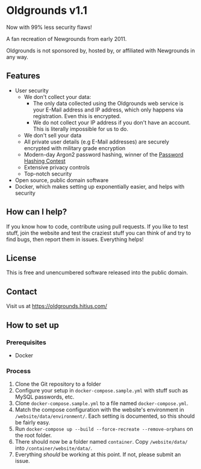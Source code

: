 # Oldgrounds v1.1
Now with 99% less security flaws!

A fan recreation of Newgrounds from early 2011.

Oldgrounds is not sponsored by, hosted by, or affiliated with Newgrounds in any way.

## Features
- User security
    - We don't collect your data:
        - The only data collected using the Oldgrounds web service is your E-Mail address and IP address, which only happens via registration. Even this is encrypted.
        - We do not collect your IP address if you don't have an account. This is literally impossible for us to do.
    - We don't sell your data
    - All private user details (e.g E-Mail addresses) are securely encrypted with military grade encryption
    - Modern-day Argon2 password hashing, winner of the [Password Hashing Contest](https://password-hashing.net/)
    - Extensive privacy controls
    - Top-notch security
- Open source, public domain software
- Docker, which makes setting up exponentially easier, and helps with security

## How can I help?
If you know how to code, contribute using pull requests. If you like to test stuff, join the website and test the craziest stuff you can think of and try to find bugs, then report them in issues. Everything helps!

## License
This is free and unencumbered software released into the public domain.

## Contact
Visit us at https://oldgrounds.hitius.com/

## How to set up
### Prerequisites
- Docker

### Process
1. Clone the Git repository to a folder
2. Configure your setup in `docker-compose.sample.yml` with stuff such as MySQL passwords, etc.
3. Clone `docker-compose.sample.yml` to a file named `docker-compose.yml`.
4. Match the compose configuration with the website's environment in `/website/data/environment/`. Each setting is documented, so this should be fairly easy.
5. Run `docker-compose up --build --force-recreate --remove-orphans` on the root folder.
6. There should now be a folder named `container`. Copy `/website/data/` into `/container/website/data/`.
7. Everything *should* be working at this point. If not, please submit an issue.
